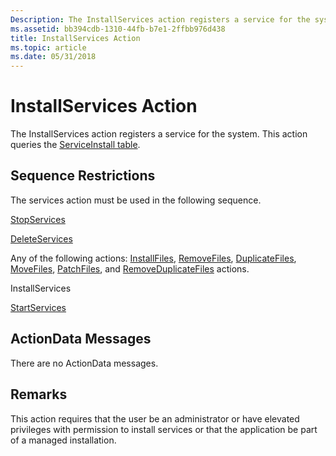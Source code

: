 ```yaml
---
Description: The InstallServices action registers a service for the system. This action queries the ServiceInstall table.
ms.assetid: bb394cdb-1310-44fb-b7e1-2ffbb976d438
title: InstallServices Action
ms.topic: article
ms.date: 05/31/2018
---
```


# InstallServices Action

The InstallServices action registers a service for the system. This action queries the [ServiceInstall table](serviceinstall-table.md).

## Sequence Restrictions

The services action must be used in the following sequence.

[StopServices](stopservices-action.md)

[DeleteServices](deleteservices-action.md)

Any of the following actions: [InstallFiles](installfiles-action.md), [RemoveFiles](removefiles-action.md), [DuplicateFiles](duplicatefiles-action.md), [MoveFiles](movefiles-action.md), [PatchFiles](patchfiles-action.md), and [RemoveDuplicateFiles](removeduplicatefiles-action.md) actions.

InstallServices

[StartServices](startservices-action.md)

## ActionData Messages

There are no ActionData messages.

## Remarks

This action requires that the user be an administrator or have elevated privileges with permission to install services or that the application be part of a managed installation.

 

 



